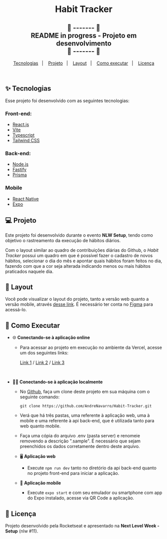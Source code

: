 <h1 align="center">
  Habit Tracker
</h1>

<h2 align="center">🚧 ------- 🚧<br>
README in progress - Projeto em desenvolvimento <br>🚧 ------- 🚧</h2>

<p align="center">
  <a href="#-tecnologias">Tecnologias</a>&nbsp;&nbsp;&nbsp;|&nbsp;&nbsp;&nbsp;
  <a href="#-projeto">Projeto</a>&nbsp;&nbsp;&nbsp;|&nbsp;&nbsp;&nbsp;
  <a href="#-layout">Layout</a>&nbsp;&nbsp;&nbsp;|&nbsp;&nbsp;&nbsp;
  <a href="#-como-executar">Como executar</a>&nbsp;&nbsp;&nbsp;|&nbsp;&nbsp;&nbsp;
  <a href="#-licença">Licença</a>
</p>

<br>

<!--
<p align="center">
  <img alt="Imagem da aplicação web e mobile funcionando" src="assets/presentation-full.png" width="100%">
</p>
-->

## ✨ Tecnologias

Esse projeto foi desenvolvido com as seguintes tecnologias:

### Front-end:
- [React.js](https://reactjs.org/)
- [Vite](https://vitejs.dev/)
- [Typescript](https://www.typescriptlang.org/)
- [Tailwind CSS](https://tailwindcss.com/)

### Back-end:
- [Node.js](https://nodejs.org/en/)
- [Fastify](https://www.fastify.io/)
- [Prisma](https://www.prisma.io/)

### Mobile
- [React Native](https://reactnative.dev/)
- [Expo](https://expo.dev/)

## 💻 Projeto

Este projeto foi desenvolvido durante o evento **NLW Setup**, tendo como objetivo o rastreamento da execução de hábitos diários.

Com o layout similar ao quadro de contribuições diárias do Github, o _Habit Tracker_ possui um quadro em que é possível fazer o cadastro de novos hábitos, selecionar o dia do mês e apontar quais hábitos foram feitos no dia, fazendo com que a cor seja alterada indicando menos ou mais hábitos praticados naquele dia.

<!--
O projeto está separado em desenvolvimento Front-end utilizando React, desenvolvimento Back-end utilizando NodeJS e desenvolvimento mobile utilizando React Native.
-->

## 🔖 Layout

Você pode visualizar o layout do projeto, tanto a versão web quanto a versão mobile, através [desse link](https://www.figma.com/file/sadVZl0IZ3Kyb2q8S5fQpk/Habits-(i)-(Community)?node-id=6%3A344&t=MyouBDVgEXni6KqA-0). É necessário ter conta no [Figma](https://figma.com) para acessá-lo.

## 🚀 Como Executar

* 🌐 **Conectando-se à aplicação online**
    * Para acessar ao projeto em execução no ambiente da Vercel, acesse um dos seguintes links:

        [Link 1]() / [Link 2]() / [Link 3]()

<br>

* 🧑‍💻 **Conectando-se à aplicação localmente**
    * No [Github](https://github.com/AndreNavarro/Habit-Tracker), faça um clone deste projeto em sua máquina com o seguinte comando:
        ```
        git clone https://github.com/AndreNavarro/Habit-Tracker.git
        ```
    * Verá que há três pastas, uma referente à aplicação web, uma à mobile e uma referente à api back-end, que é utilizada tanto para web quanto mobile.
    * Faça uma cópia do arquivo .env (pasta server) e renomeie removendo a descrição ".sample". É necessário que sejam preenchidos os dados corretamente dentro deste arquivo.

  * 🖥️ **Aplicação web**  
    * Execute ```npm run dev``` tanto no diretório da api back-end quanto no projeto front-end para iniciar a aplicação.
    <!--
    * A aplicação estará disponível em http://localhost:3000
    -->
    

  * 📱 **Aplicação mobile**
    * Execute ```expo start``` e com seu emulador ou smartphone com app do Expo instalado, acesse via QR Code a aplicação.


## 📝 Licença

Projeto desenvolvido pela Rocketseat e apresentado na **Next Level Week - Setup** (nlw #11).
